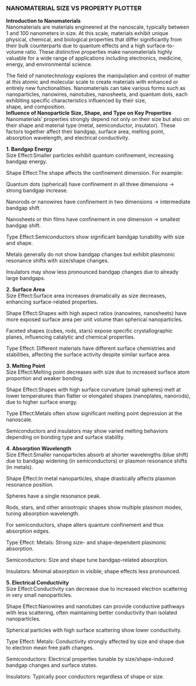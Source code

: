 ### NANOMATERIAL SIZE VS PROPERTY PLOTTER                                                                                                    
****Introduction to Nanomaterials****<br>
Nanomaterials are materials engineered at the nanoscale, typically between 1 and 100 nanometers in size. At this scale, materials exhibit unique physical, chemical, and biological properties that differ significantly from their bulk counterparts due to quantum effects and a high surface-to-volume ratio. These distinctive properties make nanomaterials highly valuable for a wide range of applications including electronics, medicine, energy, and environmental science.

The field of nanotechnology explores the manipulation and control of matter at this atomic and molecular scale to create materials with enhanced or entirely new functionalities. Nanomaterials can take various forms such as nanoparticles, nanowires, nanotubes, nanosheets, and quantum dots, each exhibiting specific characteristics influenced by their size, shape, and composition.<br>
****Influence of Nanoparticle Size, Shape, and Type on Key Properties****<br>
Nanomaterials’ properties strongly depend not only on their size but also on their shape and material type (metal, semiconductor, insulator). These factors together affect their bandgap, surface area, melting point, absorption wavelength, and electrical conductivity.

****1. Bandgap Energy****<br>
Size Effect:Smaller particles exhibit quantum confinement, increasing bandgap energy.

Shape Effect:The shape affects the confinement dimension. For example:

Quantum dots (spherical) have confinement in all three dimensions → strong bandgap increase.

Nanorods or nanowires have confinement in two dimensions → intermediate bandgap shift.

Nanosheets or thin films have confinement in one dimension → smallest bandgap shift.

Type Effect:Semiconductors show significant bandgap tunability with size and shape.

Metals generally do not show bandgap changes but exhibit plasmonic resonance shifts with size/shape changes.

Insulators may show less pronounced bandgap changes due to already large bandgaps.

****2. Surface Area****<br>
Size Effect:Surface area increases dramatically as size decreases, enhancing surface-related properties.

Shape Effect:Shapes with high aspect ratios (nanowires, nanosheets) have more exposed surface area per unit volume than spherical nanoparticles.

Faceted shapes (cubes, rods, stars) expose specific crystallographic planes, influencing catalytic and chemical properties.

Type Effect:
Different materials have different surface chemistries and stabilities, affecting the surface activity despite similar surface area.

****3. Melting Point****<br>
Size Effect:Melting point decreases with size due to increased surface atom proportion and weaker bonding.

Shape Effect:Shapes with high surface curvature (small spheres) melt at lower temperatures than flatter or elongated shapes (nanoplates, nanorods), due to higher surface energy.

Type Effect:Metals often show significant melting point depression at the nanoscale.

Semiconductors and insulators may show varied melting behaviors depending on bonding type and surface stability.

****4. Absorption Wavelength****<br>
Size Effect:Smaller nanoparticles absorb at shorter wavelengths (blue shift) due to bandgap widening (in semiconductors) or plasmon resonance shifts (in metals).

Shape Effect:In metal nanoparticles, shape drastically affects plasmon resonance position.

Spheres have a single resonance peak.

Rods, stars, and other anisotropic shapes show multiple plasmon modes, tuning absorption wavelength.

For semiconductors, shape alters quantum confinement and thus absorption edges.

Type Effect: Metals: Strong size- and shape-dependent plasmonic absorption.

Semiconductors: Size and shape tune bandgap-related absorption.

Insulators: Minimal absorption in visible; shape effects less pronounced.

****5. Electrical Conductivity****<br>
Size Effect:Conductivity can decrease due to increased electron scattering in very small nanoparticles.

Shape Effect:Nanowires and nanotubes can provide conductive pathways with less scattering, often maintaining better conductivity than isolated nanoparticles.

Spherical particles with high surface scattering show lower conductivity.

Type Effect: Metals: Conductivity strongly affected by size and shape due to electron mean free path changes.

Semiconductors: Electrical properties tunable by size/shape-induced bandgap changes and surface states.

Insulators: Typically poor conductors regardless of shape or size.

